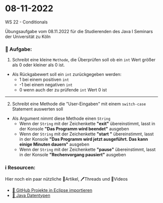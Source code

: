 # 08-11-2022
WS 22 - Conditionals

Übungsaufgabe vom 08.11.2022 für die Studierenden des Java I Seminars der Universität zu Köln

### 📝 Aufgabe:

1. Schreibt eine kleine ```Methode```, die Überprüfen soll ob ein ```int``` Wert größer als 0 oder kleiner als 0 ist.
  - Als Rückgabewert soll ein ```int``` zurückgegeben werden:
    - 1 bei einem positiven ```int```
    - -1 bei einem negativen ```int```
    - 0 wenn auch der zu prüfende ```int``` Wert 0 ist


-----------------------------


2. Schreibt eine Methode die "User-Eingaben" mit einem ```switch-case``` Statement auswerten soll
  - Als Argument nimmt diese Methode einen ```String```
    - Wenn der ```String``` mit der Zeichenkette **"exit"** übereinstimmt, lasst in der Konsole **"Das Programm wird beendet"** ausgeben
    - Wenn der ```String``` mit der Zeichenkette **"start "** übereinstimmt, lasst in der Konsole **"Das Programm wird jetzt ausgeführt. Das kann einige Minuten dauern"** ausgeben
    - Wenn der ```String``` mit der Zeichenkette **"pause"** übereinstimmt, lasst in der Konsole **"Rechenvorgang pausiert"** ausgeben

    
  
  
  ### ℹ️ Resourcen:
Hier noch ein paar nützliche 📃Artikel, 🖊️Threads und 🎥Videos

- [ 🎥 GitHub Projekte in Eclipse importieren](https://drive.google.com/file/d/1IpwHADmwViEGQ7Pf4BgybUYpz7WBoMe5/view?usp=sharing)
- [ 📃 Java Datentypen](https://javabeginners.de/Grundlagen/Datentypen/Primitive_Datentypen.php)


